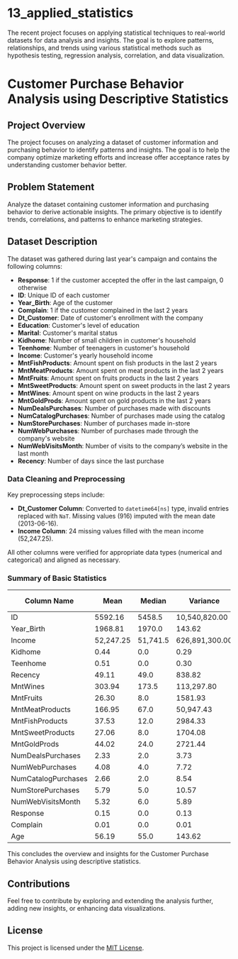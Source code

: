 # 13_applied_statistics
The recent project focuses on applying statistical techniques to real-world datasets for data analysis and insights. The goal is to explore patterns, relationships, and trends using various statistical methods such as hypothesis testing, regression analysis, correlation, and data visualization.

# Customer Purchase Behavior Analysis using Descriptive Statistics

## Project Overview  
The project focuses on analyzing a dataset of customer information and purchasing behavior to identify patterns and insights. The goal is to help the company optimize marketing efforts and increase offer acceptance rates by understanding customer behavior better.

## Problem Statement  
Analyze the dataset containing customer information and purchasing behavior to derive actionable insights. The primary objective is to identify trends, correlations, and patterns to enhance marketing strategies.

## Dataset Description  
The dataset was gathered during last year's campaign and contains the following columns:

- **Response**: 1 if the customer accepted the offer in the last campaign, 0 otherwise  
- **ID**: Unique ID of each customer  
- **Year_Birth**: Age of the customer  
- **Complain**: 1 if the customer complained in the last 2 years  
- **Dt_Customer**: Date of customer's enrollment with the company  
- **Education**: Customer's level of education  
- **Marital**: Customer's marital status  
- **Kidhome**: Number of small children in customer's household  
- **Teenhome**: Number of teenagers in customer's household  
- **Income**: Customer's yearly household income  
- **MntFishProducts**: Amount spent on fish products in the last 2 years  
- **MntMeatProducts**: Amount spent on meat products in the last 2 years  
- **MntFruits**: Amount spent on fruits products in the last 2 years  
- **MntSweetProducts**: Amount spent on sweet products in the last 2 years  
- **MntWines**: Amount spent on wine products in the last 2 years  
- **MntGoldProds**: Amount spent on gold products in the last 2 years  
- **NumDealsPurchases**: Number of purchases made with discounts  
- **NumCatalogPurchases**: Number of purchases made using the catalog  
- **NumStorePurchases**: Number of purchases made in-store  
- **NumWebPurchases**: Number of purchases made through the company's website  
- **NumWebVisitsMonth**: Number of visits to the company’s website in the last month  
- **Recency**: Number of days since the last purchase  

### Data Cleaning and Preprocessing  
Key preprocessing steps include:

- **Dt_Customer Column**: Converted to `datetime64[ns]` type, invalid entries replaced with `NaT`. Missing values (916) imputed with the mean date (2013-06-16).  
- **Income Column**: 24 missing values filled with the mean income (52,247.25).  

All other columns were verified for appropriate data types (numerical and categorical) and aligned as necessary.

### Summary of Basic Statistics  
| Column Name            | Mean        | Median      | Variance      | Standard Deviation |  
|-----------------------|-------------|-------------|---------------|--------------------|  
| ID                    | 5592.16      | 5458.5      | 10,540,820.00  | 3246.66            |  
| Year_Birth            | 1968.81      | 1970.0      | 143.62        | 11.98              |  
| Income                | 52,247.25    | 51,741.5    | 626,891,300.00 | 25,037.80          |  
| Kidhome               | 0.44         | 0.0         | 0.29          | 0.54               |  
| Teenhome              | 0.51         | 0.0         | 0.30          | 0.54               |  
| Recency               | 49.11        | 49.0        | 838.82        | 28.96              |  
| MntWines              | 303.94       | 173.5       | 113,297.80    | 336.60             |  
| MntFruits             | 26.30        | 8.0         | 1581.93       | 39.77              |  
| MntMeatProducts       | 166.95       | 67.0        | 50,947.43     | 225.72             |  
| MntFishProducts       | 37.53        | 12.0        | 2984.33       | 54.63              |  
| MntSweetProducts      | 27.06        | 8.0         | 1704.08       | 41.28              |  
| MntGoldProds          | 44.02        | 24.0        | 2721.44       | 52.17              |  
| NumDealsPurchases     | 2.33         | 2.0         | 3.73          | 1.93               |  
| NumWebPurchases       | 4.08         | 4.0         | 7.72          | 2.78               |  
| NumCatalogPurchases   | 2.66         | 2.0         | 8.54          | 2.92               |  
| NumStorePurchases     | 5.79         | 5.0         | 10.57         | 3.25               |  
| NumWebVisitsMonth     | 5.32         | 6.0         | 5.89          | 2.43               |  
| Response              | 0.15         | 0.0         | 0.13          | 0.36               |  
| Complain              | 0.01         | 0.0         | 0.01          | 0.10               |  
| Age                  | 56.19        | 55.0        | 143.62        | 11.98              |  

This concludes the overview and insights for the Customer Purchase Behavior Analysis using descriptive statistics.

## Contributions  
Feel free to contribute by exploring and extending the analysis further, adding new insights, or enhancing data visualizations.

## License  
This project is licensed under the [MIT License](LICENSE).  
